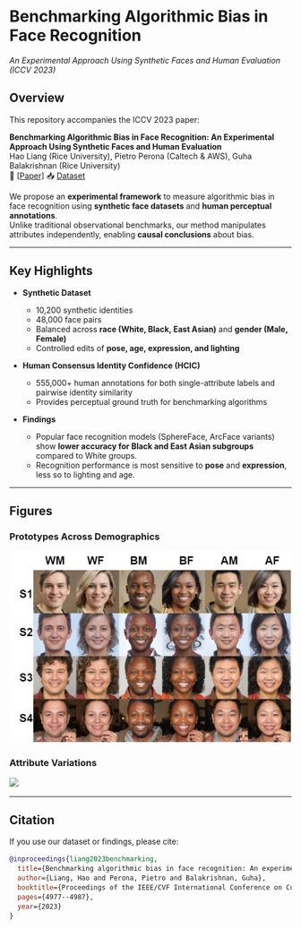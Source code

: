 # Benchmarking Algorithmic Bias in Face Recognition  
*An Experimental Approach Using Synthetic Faces and Human Evaluation (ICCV 2023)*

## Overview
This repository accompanies the ICCV 2023 paper:

**Benchmarking Algorithmic Bias in Face Recognition: An Experimental Approach Using Synthetic Faces and Human Evaluation**  
Hao Liang (Rice University), Pietro Perona (Caltech & AWS), Guha Balakrishnan (Rice University)  
📄 [[Paper]](https://openaccess.thecvf.com/content/ICCV2023/papers/Liang_Benchmarking_Algorithmic_Bias_in_Face_Recognition_An_Experimental_Approach_Using_ICCV_2023_paper.pdf) 📥 [Dataset](https://rice.app.box.com/s/0t7dtfurh8jf80mhq3f7s8nbya2g58w9)  

We propose an **experimental framework** to measure algorithmic bias in face recognition using **synthetic face datasets** and **human perceptual annotations**.  
Unlike traditional observational benchmarks, our method manipulates attributes independently, enabling **causal conclusions** about bias.  

---

## Key Highlights
- **Synthetic Dataset**  
  - 10,200 synthetic identities  
  - 48,000 face pairs  
  - Balanced across **race (White, Black, East Asian)** and **gender (Male, Female)**  
  - Controlled edits of **pose, age, expression, and lighting**  

- **Human Consensus Identity Confidence (HCIC)**  
  - 555,000+ human annotations for both single-attribute labels and pairwise identity similarity  
  - Provides perceptual ground truth for benchmarking algorithms  

- **Findings**  
  - Popular face recognition models (SphereFace, ArcFace variants) show **lower accuracy for Black and East Asian subgroups** compared to White groups.  
  - Recognition performance is most sensitive to **pose** and **expression**, less so to lighting and age.  

---

## Figures
### Prototypes Across Demographics
<img src="prototype.png" width="600"/>  

### Attribute Variations
<img src="attributes.png" width="600"/>  

---

## Citation
If you use our dataset or findings, please cite:
```bibtex
@inproceedings{liang2023benchmarking,
  title={Benchmarking algorithmic bias in face recognition: An experimental approach using synthetic faces and human evaluation},
  author={Liang, Hao and Perona, Pietro and Balakrishnan, Guha},
  booktitle={Proceedings of the IEEE/CVF International Conference on Computer Vision},
  pages={4977--4987},
  year={2023}
}
